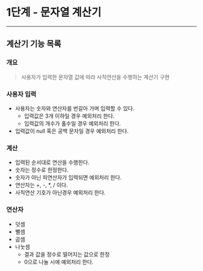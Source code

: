 # 1단계 - 문자열 계산기

---

## 계산기 기능 목록
### 개요
> 사용자가 입력한 문자열 값에 따라 사칙연산을 수행하는 계산기 구현

### 사용자 입력
- 사용자는 숫자와 연산자를 번갈아 가며 입력할 수 있다.
  - 입력값은 3개 이하일 경우 예외처리 한다.
  - 입력값의 개수가 홀수일 경우 예외처리 한다.
- 입력값이 null 혹은 공백 문자일 경우 예외처리 한다.

### 계산
- 입력된 순서대로 연산을 수행한다.
- 숫자는 정수로 한정한다.
- 숫자가 아닌 피연산자가 입력되면 예외처리 한다.
- 연산자는 +, -, *, / 이다.
- 사칙연산 기호가 아닌경우 예외처리 한다.

### 연산자
- 덧셈
- 뺄셈
- 곱셈
- 나눗셈
    - 결과 값을 정수로 떨어지는 값으로 한정
    - 0으로 나눌 시에 예외처리 한다.